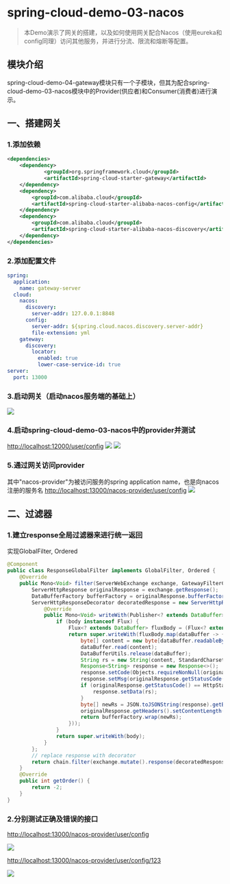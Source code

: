 # spring-cloud-demo-03-nacos

> 本Demo演示了网关的搭建，以及如何使用网关配合Nacos（使用eureka和config同理）访问其他服务，并进行分流、限流和熔断等配置。

## 模块介绍

spring-cloud-demo-04-gateway模块只有一个子模块，但其为配合spring-cloud-demo-03-nacos模块中的Provider(供应者)和Consumer(消费者)进行演示。

## 一、搭建网关

### 1.添加依赖

```xml
<dependencies>
    <dependency>
            <groupId>org.springframework.cloud</groupId>
            <artifactId>spring-cloud-starter-gateway</artifactId>
    </dependency>
    <dependency>
        <groupId>com.alibaba.cloud</groupId>
        <artifactId>spring-cloud-starter-alibaba-nacos-config</artifactId>
    </dependency>
    <dependency>
        <groupId>com.alibaba.cloud</groupId>
        <artifactId>spring-cloud-starter-alibaba-nacos-discovery</artifactId>
    </dependency>
</dependencies>
```

### 2.添加配置文件

```yaml
spring:
  application:
    name: gateway-server
  cloud:
    nacos:
      discovery:
        server-addr: 127.0.0.1:8848
      config:
        server-addr: ${spring.cloud.nacos.discovery.server-addr}
        file-extension: yml
    gateway:
      discovery:
        locator:
          enabled: true
          lower-case-service-id: true
server:
  port: 13000
```

### 3.启动网关（启动nacos服务端的基础上）

![](https://pic.downk.cc/item/5e7f0db7504f4bcb0450d429.png)

### 4.启动spring-cloud-demo-03-nacos中的provider并测试

[http://localhost:12000/user/config](http://localhost:12000/user/config)
![](https://pic.downk.cc/item/5e7f0fb4504f4bcb0452b581.png)
![](https://pic.downk.cc/item/5e7f0fbe504f4bcb0452c173.png)

### 5.通过网关访问provider
其中"nacos-provider"为被访问服务的spring application name，也是向nacos注册的服务名
[http://localhost:13000/nacos-provider/user/config](http://localhost:13000/nacos-provider/user/config)
![](https://pic.downk.cc/item/5e7f0fe1504f4bcb0452e6fe.png)

## 二、过滤器

### 1.建立response全局过滤器来进行统一返回
实现GlobalFilter, Ordered
```java
@Component
public class ResponseGlobalFilter implements GlobalFilter, Ordered {
    @Override
    public Mono<Void> filter(ServerWebExchange exchange, GatewayFilterChain chain) {
        ServerHttpResponse originalResponse = exchange.getResponse();
        DataBufferFactory bufferFactory = originalResponse.bufferFactory();
        ServerHttpResponseDecorator decoratedResponse = new ServerHttpResponseDecorator(originalResponse) {
            @Override
            public Mono<Void> writeWith(Publisher<? extends DataBuffer> body) {
                if (body instanceof Flux) {
                    Flux<? extends DataBuffer> fluxBody = (Flux<? extends DataBuffer>) body;
                    return super.writeWith(fluxBody.map(dataBuffer -> {
                        byte[] content = new byte[dataBuffer.readableByteCount()];
                        dataBuffer.read(content);
                        DataBufferUtils.release(dataBuffer);
                        String rs = new String(content, StandardCharsets.UTF_8);
                        Response<String> response = new Response<>();
                        response.setCode(Objects.requireNonNull(originalResponse.getStatusCode()).value());
                        response.setMsg(originalResponse.getStatusCode().name());
                        if (originalResponse.getStatusCode() == HttpStatus.OK) {
                            response.setData(rs);
                        }
                        byte[] newRs = JSON.toJSONString(response).getBytes(StandardCharsets.UTF_8);
                        originalResponse.getHeaders().setContentLength(newRs.length);
                        return bufferFactory.wrap(newRs);
                    }));
                }
                return super.writeWith(body);
            }
        };
        // replace response with decorator
        return chain.filter(exchange.mutate().response(decoratedResponse).build());
    }
    @Override
    public int getOrder() {
        return -2;
    }
}
```

### 2.分别测试正确及错误的接口

[http://localhost:13000/nacos-provider/user/config](http://localhost:13000/nacos-provider/user/config)

![](https://pic.downk.cc/item/5e7f2274504f4bcb0462a6d4.png)

[http://localhost:13000/nacos-provider/user/config/123](http://localhost:13000/nacos-provider/user/config/123)

![](https://pic.downk.cc/item/5e7f228f504f4bcb0462bc98.png)

